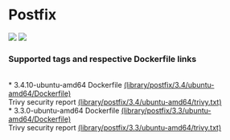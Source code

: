 # Postfix
[![](https://images.microbadger.com/badges/image/antonchernik/postfix.svg)](https://microbadger.com/images/antonchernik/postfix)
[![](https://images.microbadger.com/badges/version/antonchernik/postfix.svg)](https://microbadger.com/images/antonchernik/postfix)
### Supported tags and respective Dockerfile links
<br/>* 3.4.10-ubuntu-amd64 Dockerfile [(library/postfix/3.4/ubuntu-amd64/Dockerfile)](https://github.com/antonchernik/docker/blob/postfix-v3.4.10/library/postfix/3.4/ubuntu-amd64/Dockerfile)<br />Trivy security report [(library/postfix/3.4/ubuntu-amd64/trivy.txt)](https://github.com/antonchernik/docker/blob/postfix-v3.4.10/library/postfix/3.4/ubuntu-amd64/trivy.txt)<br />* 3.3.0-ubuntu-amd64 Dockerfile [(library/postfix/3.3/ubuntu-amd64/Dockerfile)](https://github.com/antonchernik/docker/blob/postfix-v3.3.0/library/postfix/3.3/ubuntu-amd64/Dockerfile)<br />Trivy security report [(library/postfix/3.3/ubuntu-amd64/trivy.txt)](https://github.com/antonchernik/docker/blob/postfix-v3.3.0/library/postfix/3.3/ubuntu-amd64/trivy.txt)<br />